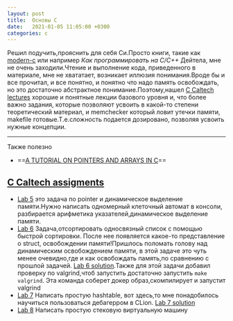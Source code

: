 ```yaml
---
layout: post
title:  Основы С
date:   2021-01-05 11:05:00 +0300
categories: c
---
```

Решил подучить,прояснить для себя Си.Просто книги, такие как [modern-c](https://www.manning.com/books/modern-c) или например *Как программировать на C/C++* Дейтела, мне не очень заходили.Чтение и выполнение кода, приведенного в материале, мне не хвататает, возникает иллюзия понимания.Вроде бы и все прочитал, и все понятно, и понятно что надо память освобождать, но это достаточно абстрактное понимание.Поэтому,нашел [C Caltech lectures](http://users.cms.caltech.edu/~mvanier/CS11_C/#_lectures) хорошие и понятные лекции базового уровня и, что более важно задания, которые позволяют усвоить в какой-то степени теоретический материал, и memchecker который ловит утечки памяти, makefile готовые.Т.е.сложность подается дозировано, позволяя усвоить нужные концепции.

---

Также полезно
* ==[A TUTORIAL ON POINTERS AND ARRAYS IN C](https://github.com/jflaherty/ptrtut13)==

## [C Caltech assigments](http://users.cms.caltech.edu/~mvanier/CS11_C/#_assignments)
* [Lab 5](http://users.cms.caltech.edu/~mvanier/CS11_C/labs/5/lab5.html) это задача по pointer и динамическое выделение памяти.Нужно написать одномерный клеточный автомат в консоли, разбирается арифметика указателей,динамическое выделение памяти.
* [Lab 6](http://users.cms.caltech.edu/~mvanier/CS11_C/labs/6/lab6.html) Задача,отсортировать односвязный список с помощью быстрой сортировки. После нее появляется какое-то представление о struct, освобождении памяти!Пришлось поломать голову над динамическим освобождением памяти, в этой задаче это чуть менее очевидно,где и как освобождать память,по сравнению с прошлой задачей. [Lab 6 solution](https://github.com/R11baka/c-exercises/tree/master/c11/ex6).Также для этой задачи добавил проверку по valgrind,чтоб запустить достаточно запустить `make valgrind`. Эта команда соберет докер образ,скомпилирует и запустит valgrind
* [Lab 7](http://users.cms.caltech.edu/~mvanier/CS11_C/labs/7/lab7.html) Написать простую hashtable, вот здесь,то мне понадобилось научиться пользоваться дебагерром в CLion. [Lab 7 solution](https://github.com/R11baka/c-exercises/tree/master/c11/ex7)
* [Lab 8](http://users.cms.caltech.edu/~mvanier/CS11_C/labs/8/lab8.html) Написать простую стековую виртуальную машину
